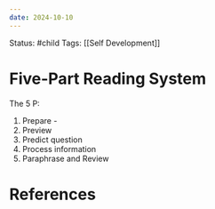 ```yaml
---
date: 2024-10-10
---
```


Status: #child 
Tags: [[Self Development]]
# Five-Part Reading System
The 5 P:
1. Prepare - 
2. Preview
3. Predict question
4. Process information
5. Paraphrase and Review
# References